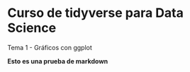 # Curso de tidyverse para Data Science

Tema 1 - Gráficos con ggplot

**Esto es una prueba de markdown**